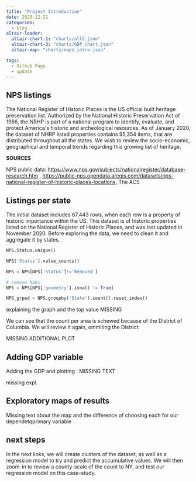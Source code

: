 ```yaml
---
title: "Project Introduction"
date: 2020-12-21
categories:
  - blog
altair-loader:
  altair-chart-1: "charts/allC.json"
  altair-chart-3: "charts/GDP_chart.json"
  altair-map: "charts/maps_intro.json"

tags:
  - Github Page
  - update
---
```


## NPS listings

The National Register of Historic Places is the US official built heritage preservation list. Authorized by the National Historic Preservation Act of 1966, the NRHP is part of a national program to identify, evaluate, and protect America's historic and archeological resources. As of January 2020, the dataset of NHRP listed properties contains 95,354 items, that are distributed throughout all the states. We wish to review the socio-economic, geographical and temporal trends regarding this growing list of heritage.

**SOURCES**

NPS public data: https://www.nps.gov/subjects/nationalregister/database-research.htm , 
https://public-nps.opendata.arcgis.com/datasets/nps-national-register-of-historic-places-locations,
The ACS

## Listings per state

The initial dataset includes 67,443 rows, when each row is a property of historic importance within the US. This dataset is of historic properties listed on the National Register of Historic Places, and was last updated in November 2020. Before exploring the data, we need to clean it and aggregate it by states. 

```python
NPS.Status.unique()

NPS['Status'].value_counts()

NPS = NPS[NPS['Status']!='Removed']

# remove NaNs
NPS = NPS[NPS['geometry'].isna() != True]

NPS_grped = NPS.groupby('State').count().reset_index()

```
<div id="altair-chart-1"></div>
explaining the graph and the top value MISSING

We can see that the count per area is schewed because of the District of Columbia. We will review it again, ommiting the District:

MISSING ADDITIONAL PLOT

## Adding GDP variable

Adding the GDP and plotting : MISSING TEXT

<div id="altair-chart-3"></div>

missing expl.

## Exploratory maps of results

<div id="altair-map"></div>

Missing text about the map and the difference of choosing each for our dependetqprimary variable

## next steps

In the next links, we will create clusters of the dataset, as well as a regression model to try and predict the accumulative values. We will then zoom-in to review a county-scale of the count to NY, and test our regression model on this case-study.
